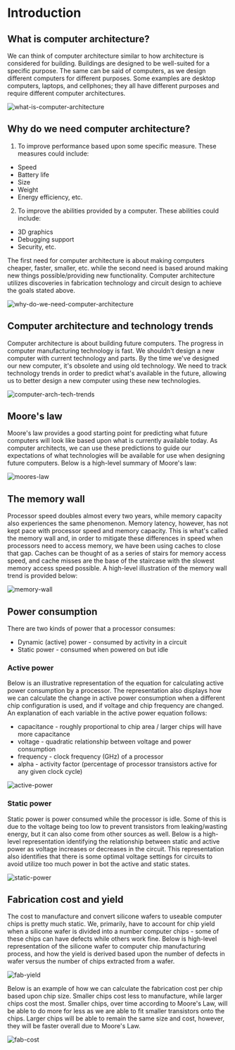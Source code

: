 # Introduction

## What is computer architecture?

We can think of computer architecture similar to how architecture is considered
for building. Buildings are designed to be well-suited for a specific purpose.
The same can be said of computers, as we design different computers for
different purposes. Some examples are desktop computers, laptops, and
cellphones; they all have different purposes and require different computer
architectures.

![what-is-computer-architecture](./img/what-is-computer-architecture.png)

## Why do we need computer architecture?

1. To improve performance based upon some specific measure. These measures
could include:
* Speed
* Battery life
* Size
* Weight
* Energy efficiency, etc.
2. To improve the abilities provided by a computer. These abilities could include:
* 3D graphics
* Debugging support
* Security, etc.

The first need for computer architecture is about making computers cheaper,
faster, smaller, etc. while the second need is based around making new things
possible/providing new functionality. Computer architecture utilizes discoveries
in fabrication technology and circuit design to achieve the goals stated above.

![why-do-we-need-computer-architecture](./img/why-do-we-need-computer-architecture.png)

## Computer architecture and technology trends

Computer architecture is about building future computers. The progress in
computer manufacturing technology is fast. We shouldn't design a new computer
with current technology and parts. By the time we've designed our new computer,
it's obsolete and using old technology. We need to track technology trends in
order to predict what's available in the future, allowing us to better design a
new computer using these new technologies.

![computer-arch-tech-trends](./img/computer-arch-tech-trends.png)

## Moore's law

Moore's law provides a good starting point for predicting what future computers
will look like based upon what is currently available today. As computer
architects, we can use these predictions to guide our expectations of what
technologies will be available for use when designing future computers. Below is
a high-level summary of Moore's law:

![moores-law](./img/moores-law.png)

## The memory wall

Processor speed doubles almost every two years, while memory capacity also
experiences the same phenomenon. Memory latency, however, has not kept pace with
processor speed and memory capacity. This is what's called the memory wall and,
in order to mitigate these differences in speed when processors need to access
memory, we have been using caches to close that gap. Caches can be thought of as
a series of stairs for memory access speed, and cache misses are the base of the
staircase with the slowest memory access speed possible. A high-level
illustration of the memory wall trend is provided below:

![memory-wall](./img/memory-wall.png)

## Power consumption

There are two kinds of power that a processor consumes:
* Dynamic (active) power - consumed by activity in a circuit
* Static power - consumed when powered on but idle

### Active power

Below is an illustrative representation of the equation for calculating active
power consumption by a processor. The representation also displays how we can
calculate the change in active power consumption when a different chip
configuration is used, and if voltage and chip frequency are changed. An
explanation of each variable in the active power equation follows:
* capacitance - roughly proportional to chip area / larger chips will have more
capacitance
* voltage - quadratic relationship between voltage and power consumption
* frequency - clock frequency (GHz) of a processor
* alpha - activity factor (percentage of processor transistors active for any
given clock cycle)

![active-power](./img/active-power.png)

### Static power

Static power is power consumed while the processor is idle. Some of this is due
to the voltage being too low to prevent transistors from leaking/wasting energy,
but it can also come from other sources as well. Below is a high-level
representation identifying the relationship between static and active power as
voltage increases or decreases in the circuit. This representation also
identifies that there is some optimal voltage settings for circuits to avoid
utilize too much power in bot the active and static states.

![static-power](./img/static-power.png)

## Fabrication cost and yield

The cost to manufacture and convert silicone wafers to useable computer chips
is pretty much static. We, primarily, have to account for chip yield when a
silicone wafer is divided into a number computer chips - some of these chips
can have defects while others work fine. Below is high-level representation of
the silicone wafer to computer chip manufacturing process, and how the yield
is derived based upon the number of defects in wafer versus the number of chips
extracted from a wafer.

![fab-yield](./img/fab-yield.png)

Below is an example of how we can calculate the fabrication cost per chip
based upon chip size. Smaller chips cost less to manufacture, while larger chips
cost the most. Smaller chips, over time according to Moore's Law, will be able
to do more for less as we are able to fit smaller transistors onto the chips.
Larger chips will be able to remain the same size and cost, however, they will
be faster overall due to Moore's Law.

![fab-cost](./img/fab-cost.png)